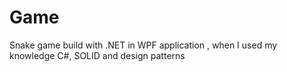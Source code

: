 # Game
Snake game build with .NET in WPF application , when I used my knowledge  C#, SOLID and design patterns
